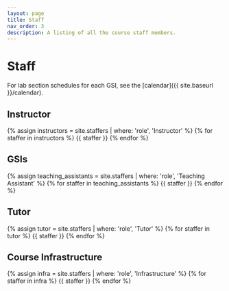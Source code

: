 ```yaml
---
layout: page
title: Staff
nav_order: 3
description: A listing of all the course staff members.
---
```


# Staff

For lab section schedules for each GSI, see the [calendar]({{ site.baseurl }}/calendar).

## Instructor

<div class="role">
  {% assign instructors = site.staffers | where: 'role', 'Instructor' %}
  {% for staffer in instructors %}
  {{ staffer }}
  {% endfor %}
</div>

<!-- ## Lead GSI
<div class="role">
  {% assign lead_gsi = site.staffers | where: 'role', 'Lead GSI' %}
  {% for staffer in lead_gsi %}
  {{ staffer }}
  {% endfor %}
</div> -->

## GSIs

<div class="role">
  {% assign teaching_assistants = site.staffers | where: 'role', 'Teaching Assistant' %}
  {% for staffer in teaching_assistants %}
  {{ staffer }}
  {% endfor %}
</div>

## Tutor

<div class="role">
  {% assign tutor = site.staffers | where: 'role', 'Tutor' %}
  {% for staffer in tutor %}
  {{ staffer }}
  {% endfor %}
</div> 

## Course Infrastructure

<div class="role">
  {% assign infra = site.staffers | where: 'role', 'Infrastructure' %}
  {% for staffer in infra %}
  {{ staffer }}
  {% endfor %}
</div>
